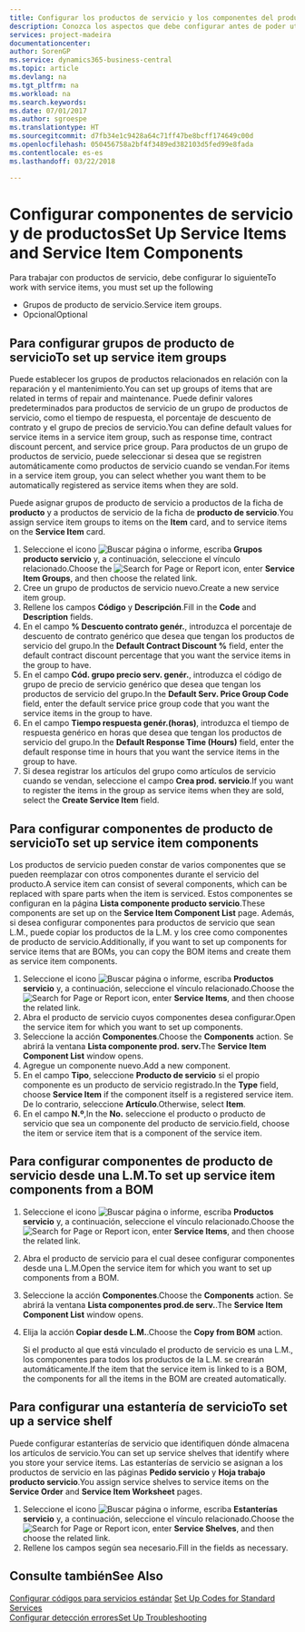 ```yaml
---
title: Configurar los productos de servicio y los componentes del producto de servicio | Documentos de Microsoft
description: Conozca los aspectos que debe configurar antes de poder utilizar los productos del servicio, incluidos los valores predeterminados, como el tiempo de respuesta, el porcentaje de descuento del contrato y el grupo de precios de servicio.
services: project-madeira
documentationcenter: 
author: SorenGP
ms.service: dynamics365-business-central
ms.topic: article
ms.devlang: na
ms.tgt_pltfrm: na
ms.workload: na
ms.search.keywords: 
ms.date: 07/01/2017
ms.author: sgroespe
ms.translationtype: HT
ms.sourcegitcommit: d7fb34e1c9428a64c71ff47be8bcff174649c00d
ms.openlocfilehash: 050456758a2bf4f3489ed382103d5fed99e8fada
ms.contentlocale: es-es
ms.lasthandoff: 03/22/2018

---
```

# <a name="set-up-service-items-and-service-item-components"></a><span data-ttu-id="c698c-103">Configurar componentes de servicio y de productos</span><span class="sxs-lookup"><span data-stu-id="c698c-103">Set Up Service Items and Service Item Components</span></span>
<span data-ttu-id="c698c-104">Para trabajar con productos de servicio, debe configurar lo siguiente</span><span class="sxs-lookup"><span data-stu-id="c698c-104">To work with service items, you must set up the following</span></span>

* <span data-ttu-id="c698c-105">Grupos de producto de servicio.</span><span class="sxs-lookup"><span data-stu-id="c698c-105">Service item groups.</span></span>
* <span data-ttu-id="c698c-106">Opcional</span><span class="sxs-lookup"><span data-stu-id="c698c-106">Optional</span></span>

## <a name="to-set-up-service-item-groups"></a><span data-ttu-id="c698c-107">Para configurar grupos de producto de servicio</span><span class="sxs-lookup"><span data-stu-id="c698c-107">To set up service item groups</span></span>
<span data-ttu-id="c698c-108">Puede establecer los grupos de productos relacionados en relación con la reparación y el mantenimiento.</span><span class="sxs-lookup"><span data-stu-id="c698c-108">You can set up groups of items that are related in terms of repair and maintenance.</span></span> <span data-ttu-id="c698c-109">Puede definir valores predeterminados para productos de servicio de un grupo de productos de servicio, como el tiempo de respuesta, el porcentaje de descuento de contrato y el grupo de precios de servicio.</span><span class="sxs-lookup"><span data-stu-id="c698c-109">You can define default values for service items in a service item group, such as response time, contract discount percent, and service price group.</span></span> <span data-ttu-id="c698c-110">Para productos de un grupo de productos de servicio, puede seleccionar si desea que se registren automáticamente como productos de servicio cuando se vendan.</span><span class="sxs-lookup"><span data-stu-id="c698c-110">For items in a service item group, you can select whether you want them to be automatically registered as service items when they are sold.</span></span>  

<span data-ttu-id="c698c-111">Puede asignar grupos de producto de servicio a productos de la ficha de **producto** y a productos de servicio de la ficha de **producto de servicio**.</span><span class="sxs-lookup"><span data-stu-id="c698c-111">You assign service item groups to items on the **Item** card, and to service items on the **Service Item** card.</span></span>  

1. <span data-ttu-id="c698c-112">Seleccione el icono ![Buscar página o informe](media/ui-search/search_small.png "icono Buscar página o informe"), escriba **Grupos producto servicio** y, a continuación, seleccione el vínculo relacionado.</span><span class="sxs-lookup"><span data-stu-id="c698c-112">Choose the ![Search for Page or Report](media/ui-search/search_small.png "Search for Page or Report icon") icon, enter **Service Item Groups**, and then choose the related link.</span></span>  
2. <span data-ttu-id="c698c-113">Cree un grupo de productos de servicio nuevo.</span><span class="sxs-lookup"><span data-stu-id="c698c-113">Create a new service item group.</span></span>  
3. <span data-ttu-id="c698c-114">Rellene los campos **Código** y **Descripción**.</span><span class="sxs-lookup"><span data-stu-id="c698c-114">Fill in the **Code** and **Description** fields.</span></span>  
4. <span data-ttu-id="c698c-115">En el campo **% Descuento contrato genér.**, introduzca el porcentaje de descuento de contrato genérico que desea que tengan los productos de servicio del grupo.</span><span class="sxs-lookup"><span data-stu-id="c698c-115">In the **Default Contract Discount %** field, enter the default contract discount percentage that you want the service items in the group to have.</span></span>  
5. <span data-ttu-id="c698c-116">En el campo **Cód. grupo precio serv. genér.**, introduzca el código de grupo de precio de servicio genérico que desea que tengan los productos de servicio del grupo.</span><span class="sxs-lookup"><span data-stu-id="c698c-116">In the **Default Serv. Price Group Code** field, enter the default service price group code that you want the service items in the group to have.</span></span>  
6. <span data-ttu-id="c698c-117">En el campo **Tiempo respuesta genér.(horas)**, introduzca el tiempo de respuesta genérico en horas que desea que tengan los productos de servicio del grupo.</span><span class="sxs-lookup"><span data-stu-id="c698c-117">In the **Default Response Time (Hours)** field, enter the default response time in hours that you want the service items in the group to have.</span></span>  
7. <span data-ttu-id="c698c-118">Si desea registrar los artículos del grupo como artículos de servicio cuando se vendan, seleccione el campo **Crea prod. servicio**.</span><span class="sxs-lookup"><span data-stu-id="c698c-118">If you want to register the items in the group as service items when they are sold, select the **Create Service Item** field.</span></span>  

## <a name="to-set-up-service-item-components"></a><span data-ttu-id="c698c-119">Para configurar componentes de producto de servicio</span><span class="sxs-lookup"><span data-stu-id="c698c-119">To set up service item components</span></span>
<span data-ttu-id="c698c-120">Los productos de servicio pueden constar de varios componentes que se pueden reemplazar con otros componentes durante el servicio del producto.</span><span class="sxs-lookup"><span data-stu-id="c698c-120">A service item can consist of several components, which can be replaced with spare parts when the item is serviced.</span></span> <span data-ttu-id="c698c-121">Estos componentes se configuran en la página **Lista componente producto servicio**.</span><span class="sxs-lookup"><span data-stu-id="c698c-121">These components are set up on the **Service Item Component List** page.</span></span> <span data-ttu-id="c698c-122">Además, si desea configurar componentes para productos de servicio que sean L.M., puede copiar los productos de la L.M. y los cree como componentes de producto de servicio.</span><span class="sxs-lookup"><span data-stu-id="c698c-122">Additionally, if you want to set up components for service items that are BOMs, you can copy the BOM items and create them as service item components.</span></span>

1. <span data-ttu-id="c698c-123">Seleccione el icono ![Buscar página o informe](media/ui-search/search_small.png "icono Buscar página o informe"), escriba **Productos servicio** y, a continuación, seleccione el vínculo relacionado.</span><span class="sxs-lookup"><span data-stu-id="c698c-123">Choose the ![Search for Page or Report](media/ui-search/search_small.png "Search for Page or Report icon") icon, enter **Service Items**, and then choose the related link.</span></span>
2. <span data-ttu-id="c698c-124">Abra el producto de servicio cuyos componentes desea configurar.</span><span class="sxs-lookup"><span data-stu-id="c698c-124">Open the service item for which you want to set up components.</span></span>  
3. <span data-ttu-id="c698c-125">Seleccione la acción **Componentes**.</span><span class="sxs-lookup"><span data-stu-id="c698c-125">Choose the **Components** action.</span></span> <span data-ttu-id="c698c-126">Se abrirá la ventana **Lista componente prod. serv.**</span><span class="sxs-lookup"><span data-stu-id="c698c-126">The **Service Item Component List** window opens.</span></span>  
4. <span data-ttu-id="c698c-127">Agregue un componente nuevo.</span><span class="sxs-lookup"><span data-stu-id="c698c-127">Add a new component.</span></span>  
5. <span data-ttu-id="c698c-128">En el campo **Tipo**, seleccione **Producto de servicio** si el propio componente es un producto de servicio registrado.</span><span class="sxs-lookup"><span data-stu-id="c698c-128">In the **Type** field, choose **Service Item** if the component itself is a registered service item.</span></span> <span data-ttu-id="c698c-129">De lo contrario, seleccione **Artículo**.</span><span class="sxs-lookup"><span data-stu-id="c698c-129">Otherwise, select **Item**.</span></span>  
6. <span data-ttu-id="c698c-130">En el campo **N.º**,</span><span class="sxs-lookup"><span data-stu-id="c698c-130">In the **No.**</span></span> <span data-ttu-id="c698c-131">seleccione el producto o producto de servicio que sea un componente del producto de servicio.</span><span class="sxs-lookup"><span data-stu-id="c698c-131">field, choose the item or service item that is a component of the service item.</span></span>  

## <a name="to-set-up-service-item-components-from-a-bom"></a><span data-ttu-id="c698c-132">Para configurar componentes de producto de servicio desde una L.M.</span><span class="sxs-lookup"><span data-stu-id="c698c-132">To set up service item components from a BOM</span></span>
1.  <span data-ttu-id="c698c-133">Seleccione el icono ![Buscar página o informe](media/ui-search/search_small.png "icono Buscar página o informe"), escriba **Productos servicio** y, a continuación, seleccione el vínculo relacionado.</span><span class="sxs-lookup"><span data-stu-id="c698c-133">Choose the ![Search for Page or Report](media/ui-search/search_small.png "Search for Page or Report icon") icon, enter **Service Items**, and then choose the related link.</span></span>  
2. <span data-ttu-id="c698c-134">Abra el producto de servicio para el cual desee configurar componentes desde una L.M.</span><span class="sxs-lookup"><span data-stu-id="c698c-134">Open the service item for which you want to set up components from a BOM.</span></span>  
3. <span data-ttu-id="c698c-135">Seleccione la acción **Componentes**.</span><span class="sxs-lookup"><span data-stu-id="c698c-135">Choose the **Components** action.</span></span> <span data-ttu-id="c698c-136">Se abrirá la ventana **Lista componentes prod.de serv.**.</span><span class="sxs-lookup"><span data-stu-id="c698c-136">The **Service Item Component List** window opens.</span></span>  
4. <span data-ttu-id="c698c-137">Elija la acción **Copiar desde L.M.**.</span><span class="sxs-lookup"><span data-stu-id="c698c-137">Choose the **Copy from BOM** action.</span></span>  

    <span data-ttu-id="c698c-138">Si el producto al que está vinculado el producto de servicio es una L.M., los componentes para todos los productos de la L.M. se crearán automáticamente.</span><span class="sxs-lookup"><span data-stu-id="c698c-138">If the item that the service item is linked to is a BOM, the components for all the items in the BOM are created automatically.</span></span>  

## <a name="to-set-up-a-service-shelf"></a><span data-ttu-id="c698c-139">Para configurar una estantería de servicio</span><span class="sxs-lookup"><span data-stu-id="c698c-139">To set up a service shelf</span></span>
<span data-ttu-id="c698c-140">Puede configurar estanterías de servicio que identifiquen dónde almacena los artículos de servicio.</span><span class="sxs-lookup"><span data-stu-id="c698c-140">You can set up service shelves that identify where you store your service items.</span></span> <span data-ttu-id="c698c-141">Las estanterías de servicio se asignan a los productos de servicio en las páginas **Pedido servicio** y **Hoja trabajo producto servicio**.</span><span class="sxs-lookup"><span data-stu-id="c698c-141">You assign service shelves to service items on the **Service Order** and **Service Item Worksheet** pages.</span></span>  

1. <span data-ttu-id="c698c-142">Seleccione el icono ![Buscar página o informe](media/ui-search/search_small.png "icono Buscar página o informe"), escriba **Estanterías servicio** y, a continuación, seleccione el vínculo relacionado.</span><span class="sxs-lookup"><span data-stu-id="c698c-142">Choose the ![Search for Page or Report](media/ui-search/search_small.png "Search for Page or Report icon") icon, enter **Service Shelves**, and then choose the related link.</span></span>
2. <span data-ttu-id="c698c-143">Rellene los campos según sea necesario.</span><span class="sxs-lookup"><span data-stu-id="c698c-143">Fill in the fields as necessary.</span></span>

## <a name="see-also"></a><span data-ttu-id="c698c-144">Consulte también</span><span class="sxs-lookup"><span data-stu-id="c698c-144">See Also</span></span>
<span data-ttu-id="c698c-145">[Configurar códigos para servicios estándar](service-how-setup-service-coding.md) </span><span class="sxs-lookup"><span data-stu-id="c698c-145">[Set Up Codes for Standard Services](service-how-setup-service-coding.md) </span></span>  
[<span data-ttu-id="c698c-146">Configurar detección errores</span><span class="sxs-lookup"><span data-stu-id="c698c-146">Set Up Troubleshooting</span></span>](service-how-setup-troubleshooting.md)

